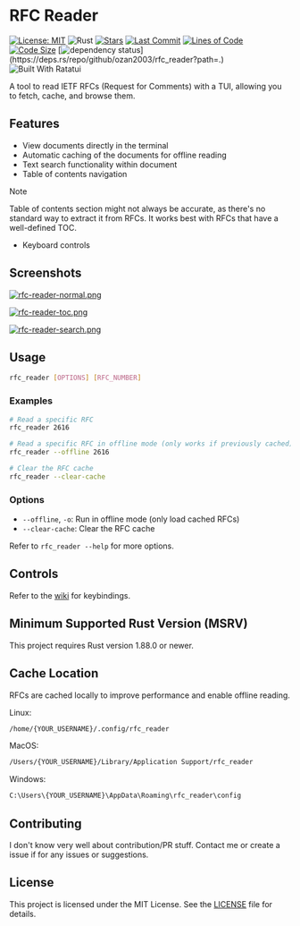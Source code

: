 # RFC Reader
<!-- cool badges -->
[![License: MIT](https://img.shields.io/badge/License-MIT-green.svg)](LICENSE)
![Rust](https://img.shields.io/badge/language-Rust-orange?logo=rust)
[![Stars](https://img.shields.io/github/stars/ozan2003/rfc_reader)](https://github.com/ozan2003/rfc_reader/stargazers)
[![Last Commit](https://img.shields.io/github/last-commit/ozan2003/rfc_reader)](https://github.com/ozan2003/rfc_reader/commits/master)
[![Lines of Code](https://tokei.rs/b1/github/ozan2003/rfc_reader?style=flat)](https://github.com/ozan2003/rfc_reader?=style=flat)
[![Code Size](https://img.shields.io/github/languages/code-size/ozan2003/rfc_reader)](https://github.com/ozan2003/rfc_reader)
[![dependency status](https://deps.rs/repo/github/ozan2003/rfc_reader/status.svg?path=.)](https://deps.rs/repo/github/ozan2003/rfc_reader?path=.)
![Built With Ratatui](https://img.shields.io/badge/Built_With_Ratatui-000?logo=ratatui&logoColor=fff)

A tool to read IETF RFCs (Request for Comments) with a TUI, allowing you to fetch, cache, and browse them.

## Features

- View documents directly in the terminal
- Automatic caching of the documents for offline reading
- Text search functionality within document
- Table of contents navigation

> [!NOTE]
> Table of contents section might not always be accurate, as there's no standard way to extract it from RFCs. It works best with RFCs that have a well-defined TOC.

- Keyboard controls

## Screenshots

[![rfc-reader-normal.png](https://i.postimg.cc/VvwfYKFm/rfc-reader-normal.png)](https://postimg.cc/njdb2Y5P)

[![rfc-reader-toc.png](https://i.postimg.cc/k5kMHJ6V/rfc-reader-toc.png)](https://postimg.cc/DWPKJKcF)

[![rfc-reader-search.png](https://i.postimg.cc/nzBVbyB3/rfc-reader-search.png)](https://postimg.cc/tZRGFmr6)

## Usage

```bash
rfc_reader [OPTIONS] [RFC_NUMBER]
```

### Examples

```bash
# Read a specific RFC
rfc_reader 2616

# Read a specific RFC in offline mode (only works if previously cached)
rfc_reader --offline 2616

# Clear the RFC cache
rfc_reader --clear-cache
```

### Options

- `--offline`, `-o`: Run in offline mode (only load cached RFCs)
- `--clear-cache`: Clear the RFC cache

Refer to `rfc_reader --help` for more options.

## Controls

Refer to the [wiki](https://github.com/ozan2003/rfc_reader/wiki/Keybindings) for keybindings.

## Minimum Supported Rust Version (MSRV)

This project requires Rust version 1.88.0 or newer.

## Cache Location

RFCs are cached locally to improve performance and enable offline reading.

Linux:

```bash
/home/{YOUR_USERNAME}/.config/rfc_reader
```

MacOS:

```bash
/Users/{YOUR_USERNAME}/Library/Application Support/rfc_reader
```

Windows:

```bash
C:\Users\{YOUR_USERNAME}\AppData\Roaming\rfc_reader\config
```

## Contributing

I don't know very well about contribution/PR stuff. Contact me or create a issue if for any issues or suggestions.

## License

This project is licensed under the MIT License. See the [LICENSE](LICENSE) file for details.
